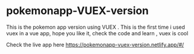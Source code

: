 # pokemonapp-VUEX-version
This is the pokemon app version using VUEX . This is the first time i used vuex in a vue app, hope you like it, check the code and learn , vuex is cool

Check the live app here
https://pokemonapp-vuex-version.netlify.app/#/
